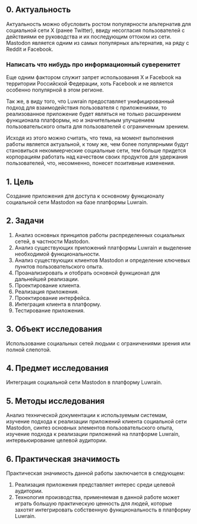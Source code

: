 
## 0. Актуальность

Актуальность можно обусловить ростом популярности альтернатив для
социальной сети X (ранее Twitter), ввиду несогласия пользователей с
действиями ее руководства и их последующим оттоком из сети. Mastodon
является одним из самых популярных альтернатив, на ряду с Reddit и
Facebook.
### Написать что нибудь про информационный суверенитет

Еще одним фактором служит запрет использования X и Facebook на
территории Российской Федерации, хоть Facebook и не является особенно
популярной в этом регионе.

Так же, в виду того, что Luwrain предоставляет унифицированный
подход для взаимодействия пользователя с приложениями, то реализованное
приложение будет являться не только расширением функционала
платформы, но и значительным улучшением пользовательского опыта для
пользователей с ограниченным зрением.

Исходя из этого можно считать, что тема, на момент выполнения
работы является актуальной, к тому же, чем более популярными будут
становиться некоммерческие социальные сети, тем больше придется
корпорациям работать над качеством своих продуктов для удержания
пользователей, что, несомненно, понесет позитивные изменения.

## 1. Цель

Создание приложения для доступа к основному функционалу социальной сети Mastodon на базе платформы Luwrain. 
## 2. Задачи

1. Анализ основных принципов работы распределенных социальных сетей, в частности Mastodon.
2. Анализ существующих приложений платформы Luwrain и выделение необходимой функциональности. 
3. Анализ существующих клиентов Mastodon и определение ключевых пунктов пользовательского опыта.
4. Проанализировать и отобрать основной функционал для дальнейшей реализации.
5. Проектирование клиента.
6. Реализация приложения.
7. Проектирование интерфейса.
8. Интеграция клиента в платформу.
9. Тестирование приложения.

## 3. Объект исследования

Использование социальных сетей людьми с ограничениями зрения или полной слепотой.
## 4. Предмет исследования

Интеграция социальной сети Mastodon в платформу Luwrain.

## 5. Методы исследования

Анализ технической документации к используемым системам, изучение подхода к реализации приложений клиента социальной сети Mastodon, синтез основных элементов пользовательского опыта, изучение подхода к реализации приложений на платформе Luwrain, интервьюирование целевой аудитории.

## 6. Практическая значимость

Практическая значимость данной работы заключается в следующем:
1. Реализация приложения представляет интерес среди целевой аудитории.
2. Технология производства, применяемая в данной работе может играть большую практическую ценность для людей, которые захотят интегрировать собственную функциональность в платформу Luwrain.
